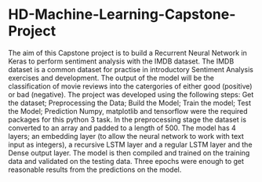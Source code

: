 # HD-Machine-Learning-Capstone-Project
The aim of this Capstone project is to build a Recurrent Neural Network in Keras to perform sentiment analysis with the IMDB dataset. The  IMDB dataset is a common dataset for practise in introductory Sentiment Analysis exercises and development.
The output of the model will be the classification of movie reviews into the catergories of either good (positive) or bad (negative).
The project was developed using the following steps: Get the dataset; Preprocessing the Data; Build the Model; Train the model; Test the Model; Prediction
Numpy, matplotlib and tensorflow were the required packages for this python 3 task.
In the preprocessing stage the dataset is converted to an array and padded to a length of 500. The model has  4 layers; an embedding layer (to allow the neural network to work with text input as integers), a recursive LSTM layer and a regular LSTM layer and the Dense output layer. The model is then compiled and trained on the training data and validated on the testing data. Three epochs were enough to get reasonable results from the predictions on the model.
